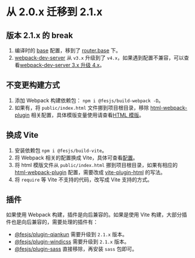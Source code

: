 # 从 2.0.x 迁移到 2.1.x

## 版本 2.1.x 的 break

1. 编译时的 [base](../reference/config/#base) 配置，移到了 [router.base](../reference/config/#router) 下。
2. [webpack-dev-server](https://github.com/webpack/webpack-dev-server) 从 `v3.x` 升级到了 `v4.x`，如果遇到配置不兼容，可以查看[webpack-dev-server 3.x 升级 4.x](https://github.com/webpack/webpack-dev-server/blob/master/migration-v4.md)。

## 不变更构建方式

1. 添加 Webpack 构建依赖包： `npm i @fesjs/build-webpack -D`。
2. 如果有，将 `public/index.html` 文件挪到项目根目录，移除 [html-webpack-plugin](https://github.com/jantimon/html-webpack-plugin) 相关配置，具体模版变量使用请查看[HTML 模版](../guide/template.html)。

## 换成 Vite

1. 安装依赖包 `npm i @fesjs/build-vite`。
2. 将 Webpack 相关的配置换成 Vite，具体可查看[配置](../reference/config)。
3. 将 html 模版文件从 `public/index.html` 挪到项目根目录，如果有相应的 [html-webpack-plugin](https://github.com/jantimon/html-webpack-plugin) 配置，需要改成 [vite-plugin-html](https://github.com/vbenjs/vite-plugin-html) 的写法。
4. 将 `require` 等 Vite 不支持的代码，改写成 Vite 支持的方式。

## 插件

如果使用 Webpack 构建，插件是向后兼容的。如果是使用 Vite 构建，大部分插件也是向后兼容的，需要处理的插件有：

-   [@fesjs/plugin-qiankun](../reference/plugins/qiankun) 需要升级到 `2.1.x` 版本。
-   [@fesjs/plugin-windicss](../reference/plugins/windicss) 需要升级到 `2.1.x` 版本。
-   [@fesjs/plugin-sass](../reference/plugins/sass) 直接移除，再安装 `sass` 包即可。
